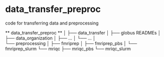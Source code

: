 # data_transfer_preproc
code for transferring data and preprocessing


** data_transfer_preproc **
│
├── data_transfer
│     ├── globus READMEs
│     ├── data_organization
│     ├── ...
│     └── ...
│  
└── preprocessing
      │
      ├── fmriprep 
      │       ├── fmriprep_pbs 
      │       └── fmriprep_slurm
      └── mriqc
              ├── mriqc_pbs 
              └── mriqc_slurm


